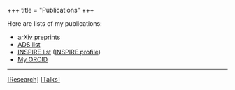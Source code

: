 +++
title = "Publications"
+++

Here are lists of my publications:
* [arXiv preprints](https://arxiv.org/search/?searchtype=author&query=Delos%2C+M+S)
* [ADS list](https://ui.adsabs.harvard.edu/search/q=%3Dauthor%3A%22Delos%2C%20M%20Sten%22%20or%20%3Dauthor%3A%22Delos%2C%20M%20S%22%20or%20%3Dauthor%3A%22Delos%2C%20Sten%22)
* [INSPIRE list](http://inspirehep.net/search?p=exactauthor%3AM.S.Delos.1) ([INSPIRE profile](http://inspirehep.net/author/profile/M.S.Delos.1))
* [My ORCID](https://orcid.org/0000-0003-3808-5321)

---

[[Research]](../research/) [[Talks]](../talks/)